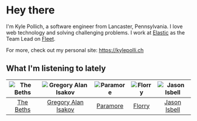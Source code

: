 # Hey there


I'm Kyle Pollich, a software engineer from Lancaster, Pennsylvania. I love web technology and solving challenging problems.
I work at [Elastic](https://www.elastic.co/) as the Team Lead on [Fleet](https://www.elastic.co/guide/en/fleet/current/fleet-overview.html).

For more, check out my personal site: https://kylepolli.ch

## What I'm listening to lately

<!-- begin artists -->
  |![The Beths](https://i.scdn.co/image/ab6761610000f178eb26b0d0de46b77e23675281)|![Gregory Alan Isakov](https://i.scdn.co/image/ab6761610000f1784528d0f9bb51b241561a16f3)|![Paramore](https://i.scdn.co/image/ab6761610000f178b10c34546a4ca2d7faeb8865)|![Florry](https://i.scdn.co/image/ab6761610000f1783242d4d712bd868840b22e2b)|![Jason Isbell](https://i.scdn.co/image/ab6761610000f1789c4def51159843ebc3182b11)|
  |:---:|:---:|:---:|:---:|:---:|
  |[The Beths](https://open.spotify.com/artist/7DjwIxbe8kpw4pqnzAMoin)|[Gregory Alan Isakov](https://open.spotify.com/artist/5sXaGoRLSpd7VeyZrLkKwt)|[Paramore](https://open.spotify.com/artist/74XFHRwlV6OrjEM0A2NCMF)|[Florry](https://open.spotify.com/artist/5b1DzFl2lTpE9v5fjAZ9kn)|[Jason Isbell](https://open.spotify.com/artist/3Q8wgwyVVv0z4UEh1HB0KY)|
<!-- end artists -->

